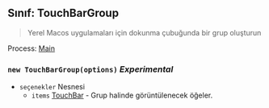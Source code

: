 ## Sınıf: TouchBarGroup

> Yerel Macos uygulamaları için dokunma çubuğunda bir grup oluşturun

Process: [Main](../tutorial/quick-start.md#main-process)

### `new TouchBarGroup(options)` *Experimental*

* `seçenekler` Nesnesi 
  * `items` [TouchBar](touch-bar.md) - Grup halinde görüntülenecek öğeler.